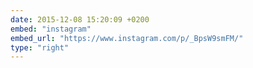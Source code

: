 ```yaml
---
date: 2015-12-08 15:20:09 +0200
embed: "instagram"
embed_url: "https://www.instagram.com/p/_BpsW9smFM/"
type: "right"
---
```

